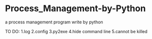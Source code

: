 # Process_Management-by-Python
a process management program write by python

TO DO:
1.log
2.config
3.py2exe
4.hide command line
5.cannot be killed
